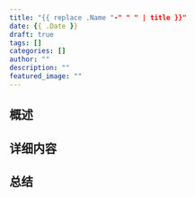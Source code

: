```yaml
---
title: "{{ replace .Name "-" " " | title }}"
date: {{ .Date }}
draft: true
tags: []
categories: []
author: ""
description: ""
featured_image: ""
---
```


## 概述

## 详细内容

## 总结